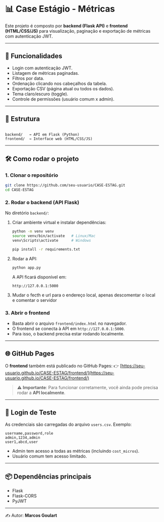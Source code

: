 # 📊 Case Estágio - Métricas

Este projeto é composto por **backend (Flask API)** e **frontend (HTML/CSS/JS)** para visualização, paginação e exportação de métricas com autenticação JWT.

---

## 🚀 Funcionalidades
- Login com autenticação JWT.
- Listagem de métricas paginadas.
- Filtros por data.
- Ordenação clicando nos cabeçalhos da tabela.
- Exportação CSV (página atual ou todos os dados).
- Tema claro/escuro (toggle).
- Controle de permissões (usuário comum x admin).

---

## 📂 Estrutura
```

backend/   → API em Flask (Python)
frontend/  → Interface web (HTML/CSS/JS)

````

---

## 🛠️ Como rodar o projeto

### 1. Clonar o repositório
```bash
git clone https://github.com/seu-usuario/CASE-ESTAG.git
cd CASE-ESTAG
````

### 2. Rodar o backend (API Flask)

No diretório `backend/`:

1. Criar ambiente virtual e instalar dependências:

   ```bash
   python -m venv venv
   source venv/bin/activate   # Linux/Mac
   venv\Scripts\activate      # Windows

   pip install -r requirements.txt
   ```

2. Rodar a API:

   ```bash
   python app.py
   ```

   A API ficará disponível em:

   ```
   http://127.0.0.1:5000
   ```

3. Mudar o fecth e url para o endereço local, apenas descomentar o local e comentar o servidor

### 3. Abrir o frontend

* Basta abrir o arquivo `frontend/index.html` no navegador.
* O frontend se conecta à API em `http://127.0.0.1:5000`.
* Para isso, o backend precisa estar rodando localmente.

---

## 🌐 GitHub Pages

O **frontend** também está publicado no GitHub Pages:
👉 [https://seu-usuario.github.io/CASE-ESTAG/frontend/](https://seu-usuario.github.io/CASE-ESTAG/frontend/)

> ⚠️ **Importante**: Para funcionar corretamente, você ainda pode precisa rodar a **API localmente**.

---

## 👤 Login de Teste

As credenciais são carregadas do arquivo `users.csv`. Exemplo:

```csv
username,password,role
admin,1234,admin
user1,abcd,user
```

* Admin tem acesso a todas as métricas (incluindo `cost_micros`).
* Usuário comum tem acesso limitado.

---

## 📦 Dependências principais

* Flask
* Flask-CORS
* PyJWT

---

✍️ Autor: **Marcos Goulart**